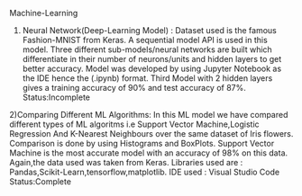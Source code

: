 Machine-Learning

1) Neural Network(Deep-Learning Model) :
Dataset used is the famous Fashion-MNIST from Keras.
A sequential model API is used in this model.
Three different sub-models/neural networks are built which differentiate in their number of neurons/units and hidden layers to get better accuracy.
Model was developed by using Jupyter Notebook as the IDE hence the (.ipynb) format.
Third Model with 2 hidden layers gives a training accuracy of 90% and test accuracy of 87%.
Status:Incomplete

2)Comparing Different ML Algorithms:
In this ML model we have compared different types of ML algoritms i.e Support Vector Machine,Logistic Regression And K-Nearest Neighbours
over the same dataset of Iris flowers.
Comparison is done by using Histograms and BoxPlots.
Support Vector Machine is the most accurate model with an accuracy of 98% on this data.
Again,the data used was taken from Keras.
Libraries used are : Pandas,Scikit-Learn,tensorflow,matplotlib.
IDE used : Visual Studio Code
Status:Complete



